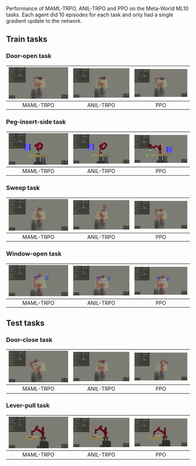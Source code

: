 Performance of MAML-TRPO, ANIL-TRPO and PPO on the Meta-World ML10 tasks. Each agent did 10 episodes for each task and only had a single gradient update to the network. 

## Train tasks

[//]: # (### Basketball task)
[//]: # (| ![alt text][basketball_maml] | ![alt text][basketball_anil] | ![alt text][basketball_ppo] |)
[//]: # (|:--:|:--:|:--:|)
[//]: # (| MAML-TRPO | ANIL-TRPO | PPO |)


### Door-open task


| ![alt text][door_open_maml] | ![alt text][door_open_anil] | ![alt text][door_open_ppo] |
|:--:|:--:|:--:| 
| MAML-TRPO | ANIL-TRPO | PPO |

### Peg-insert-side task


| ![alt text][peg_insert_side_maml] | ![alt text][peg_insert_side_anil] | ![alt text][peg_insert_side_ppo] |
|:--:|:--:|:--:| 
| MAML-TRPO | ANIL-TRPO | PPO |


### Sweep task


| ![alt text][sweep_maml] | ![alt text][sweep_anil] | ![alt text][sweep_ppo] |
|:--:|:--:|:--:| 
| MAML-TRPO | ANIL-TRPO | PPO |

### Window-open task


| ![alt text][window_open_maml] | ![alt text][window_open_anil] | ![alt text][window_open_ppo] |
|:--:|:--:|:--:| 
| MAML-TRPO | ANIL-TRPO | PPO |





## Test tasks

### Door-close task


| ![alt text][door_close_maml] | ![alt text][door_close_anil] | ![alt text][door_close_ppo] |
|:--:|:--:|:--:| 
| MAML-TRPO | ANIL-TRPO | PPO |


### Lever-pull task


| ![alt text][lever_pull_maml] | ![alt text][lever_pull_anil] | ![alt text][lever_pull_ppo] |
|:--:|:--:|:--:| 
| MAML-TRPO | ANIL-TRPO | PPO |


[basketball_maml]: https://github.com/Kostis-S-Z/exploring_meta/blob/metaworld/renders/basketball_maml_1step.gif
[basketball_anil]: https://github.com/Kostis-S-Z/exploring_meta/blob/metaworld/renders/basketball_anil_1step.gif
[basketball_ppo]: https://github.com/Kostis-S-Z/exploring_meta/blob/metaworld/renders/basketball_ppo_1step.gif


[door_open_maml]: https://github.com/Kostis-S-Z/exploring_meta/blob/metaworld/renders/door_open_maml_1step.gif
[door_open_anil]: https://github.com/Kostis-S-Z/exploring_meta/blob/metaworld/renders/door_open_anil_1step.gif
[door_open_ppo]: https://github.com/Kostis-S-Z/exploring_meta/blob/metaworld/renders/door_open_ppo_1step.gif


[door_close_maml]: https://github.com/Kostis-S-Z/exploring_meta/blob/metaworld/renders/door_close_maml_1step.gif
[door_close_anil]: https://github.com/Kostis-S-Z/exploring_meta/blob/metaworld/renders/door_close_anil_1step.gif
[door_close_ppo]: https://github.com/Kostis-S-Z/exploring_meta/blob/metaworld/renders/door_close_ppo_1step.gif


[peg_insert_side_maml]: https://github.com/Kostis-S-Z/exploring_meta/blob/metaworld/renders/peg_insert_side_maml_1step.gif
[peg_insert_side_anil]: https://github.com/Kostis-S-Z/exploring_meta/blob/metaworld/renders/peg_insert_side_anil_1step.gif
[peg_insert_side_ppo]: https://github.com/Kostis-S-Z/exploring_meta/blob/metaworld/renders/peg_insert_side_ppo_1step.gif


[window_open_maml]: https://github.com/Kostis-S-Z/exploring_meta/blob/metaworld/renders/window_open_maml_1step.gif
[window_open_anil]: https://github.com/Kostis-S-Z/exploring_meta/blob/metaworld/renders/window_open_anil_1step.gif
[window_open_ppo]: https://github.com/Kostis-S-Z/exploring_meta/blob/metaworld/renders/window_open_ppo_1step.gif


[lever_pull_maml]: https://github.com/Kostis-S-Z/exploring_meta/blob/metaworld/renders/lever_pull_maml_1step.gif
[lever_pull_anil]: https://github.com/Kostis-S-Z/exploring_meta/blob/metaworld/renders/lever_pull_anil_1step.gif
[lever_pull_ppo]: https://github.com/Kostis-S-Z/exploring_meta/blob/metaworld/renders/lever_pull_ppo_1step.gif


[sweep_maml]: https://github.com/Kostis-S-Z/exploring_meta/blob/metaworld/renders/sweep_maml_1step.gif
[sweep_anil]: https://github.com/Kostis-S-Z/exploring_meta/blob/metaworld/renders/sweep_anil_1step.gif
[sweep_ppo]: https://github.com/Kostis-S-Z/exploring_meta/blob/metaworld/renders/sweep_ppo_1step.gif
